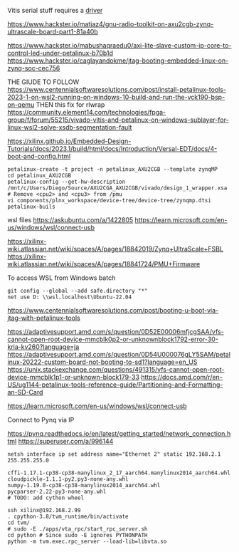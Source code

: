 Vitis serial stuff requires a [driver](https://www.silabs.com/documents/public/software/CP210x_Windows_Drivers.zip)

https://www.hackster.io/matjaz4/gnu-radio-toolkit-on-axu2cgb-zynq-ultrascale-board-part1-81a40b

https://www.hackster.io/mabushaqraedu0/axi-lite-slave-custom-ip-core-to-control-led-under-petalinux-b70b1d
https://www.hackster.io/caglayandokme/jtag-booting-embedded-linux-on-zynq-soc-cec756

THE GIUDE TO FOLLOW
https://www.centennialsoftwaresolutions.com/post/install-petalinux-tools-2023-1-on-wsl2-running-on-windows-10-build-and-run-the-vck190-bsp-on-qemu
THEN this fix for rlwrap
https://community.element14.com/technologies/fpga-group/f/forum/55215/vivado-vitis-and-petalinux-on-windows-sublayer-for-linux-wsl2-solve-xsdb-segmentation-fault


https://xilinx.github.io/Embedded-Design-Tutorials/docs/2023.1/build/html/docs/Introduction/Versal-EDT/docs/4-boot-and-config.html
```
petalinux-create -t project -n petalinux_AXU2CGB --template zynqMP
cd petalinux_AXU2CGB
petalinux-config --get-hw-description /mnt/c/Users/Diego/Source/AXU2CGA_AXU2CGB/vivado/design_1_wrapper.xsa
# Remove <cpu2> and <cpu3> from /pmu
vi components/plnx_workspace/device-tree/device-tree/zynqmp.dtsi
petalinux-buils
```

wsl files
https://askubuntu.com/a/1422805
https://learn.microsoft.com/en-us/windows/wsl/connect-usb


https://xilinx-wiki.atlassian.net/wiki/spaces/A/pages/18842019/Zynq+UltraScale+FSBL
https://xilinx-wiki.atlassian.net/wiki/spaces/A/pages/18841724/PMU+Firmware


To access WSL from Windows batch
```
git config --global --add safe.directory "*"
net use D: \\wsl.localhost\Ubuntu-22.04
```

https://www.centennialsoftwaresolutions.com/post/booting-u-boot-via-jtag-with-petalinux-tools

https://adaptivesupport.amd.com/s/question/0D52E00006mfjcgSAA/vfs-cannot-open-root-device-mmcblk0p2-or-unknownblock1792-error-30-kria-kv260?language=ja
https://adaptivesupport.amd.com/s/question/0D54U000076gLY5SAM/petalinux-20222-custom-board-not-booting-to-sd1?language=en_US
https://unix.stackexchange.com/questions/491315/vfs-cannot-open-root-device-mmcblk1p1-or-unknown-block179-33
https://docs.amd.com/r/en-US/ug1144-petalinux-tools-reference-guide/Partitioning-and-Formatting-an-SD-Card

https://learn.microsoft.com/en-us/windows/wsl/connect-usb

Connect to Pynq via IP

https://pynq.readthedocs.io/en/latest/getting_started/network_connection.html
https://superuser.com/a/996144
```
netsh interface ip set address name="Ethernet 2" static 192.168.2.1 255.255.255.0
```

```
cffi-1.17.1-cp38-cp38-manylinux_2_17_aarch64.manylinux2014_aarch64.whl
cloudpickle-1.1.1-py2.py3-none-any.whl
numpy-1.19.0-cp38-cp38-manylinux2014_aarch64.whl
pycparser-2.22-py3-none-any.whl
# TODO: add cython wheel

ssh xilinx@192.168.2.99
. cpython-3.8/tvm_runtime/bin/activate
cd tvm/
# sudo -E ./apps/vta_rpc/start_rpc_server.sh
cd python # Since sudo -E ignores PYTHONPATH
python -m tvm.exec.rpc_server --load-lib=libvta.so
```
